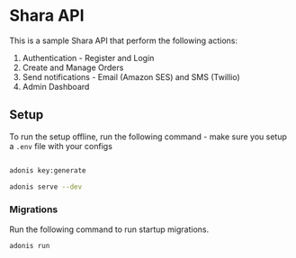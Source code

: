 # Shara API

This is a sample Shara API that perform the following actions: 

1. Authentication - Register and Login
2. Create and Manage Orders
3. Send notifications - Email (Amazon SES) and SMS (Twillio)
4. Admin Dashboard

## Setup

To run the setup offline, run the following command - make sure you setup a `.env` file with your configs

```bash

adonis key:generate

adonis serve --dev
```

### Migrations

Run the following command to run startup migrations.

```js
adonis run
```
